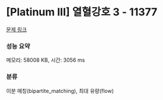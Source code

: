 # [Platinum III] 열혈강호 3 - 11377 

[문제 링크](https://www.acmicpc.net/problem/11377) 

### 성능 요약

메모리: 58008 KB, 시간: 3056 ms

### 분류

이분 매칭(bipartite_matching), 최대 유량(flow)

